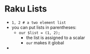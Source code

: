 # Raku Lists

* `1, 2 # a two element list`
* you can put lists in parentheses:
    * `our $list = (1, 2);`
        * the list is assigned to a scalar
        * `our` makes it global
* 

